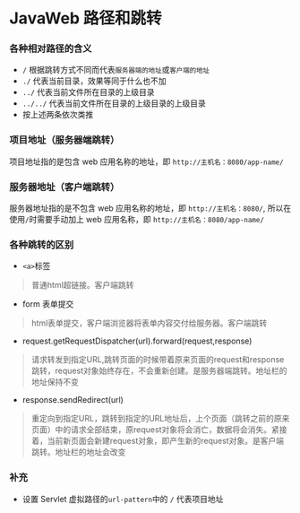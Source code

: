 # JavaWeb 路径和跳转
### 各种相对路径的含义
- `/` 根据跳转方式不同而代表`服务器端的地址`或`客户端的地址`
- `./` 代表当前目录，效果等同于什么也不加
- `../` 代表当前文件所在目录的上级目录
- `../../` 代表当前文件所在目录的上级目录的上级目录
- 按上述两条依次类推

### 项目地址（服务器端跳转）
项目地址指的是包含 web 应用名称的地址，即 `http://主机名：8080/app-name/`
### 服务器地址（客户端跳转）
服务器地址指的是不包含 web 应用名称的地址，即 `http://主机名：8080/`,
所以在使用`/`时需要手动加上 web 应用名称，即 `http://主机名：8080/app-name/`

### 各种跳转的区别
- `<a>`标签
> 普通html超链接。客户端跳转
- form 表单提交
> html表单提交，客户端浏览器将表单内容交付给服务器。客户端跳转
- request.getRequestDispatcher(url).forward(request,response)
> 请求转发到指定URL,跳转页面的时候带着原来页面的request和response跳转，request对象始终存在，不会重新创建。是服务器端跳转。地址栏的地址保持不变
- response.sendRedirect(url)
> 重定向到指定URL，跳转到指定的URL地址后，上个页面（跳转之前的原来页面）中的请求全部结束，原request对象将会消亡，数据将会消失。紧接着，当前新页面会新建request对象，即产生新的request对象。是客户端跳转。地址栏的地址会改变

### 补充
- 设置 Servlet 虚拟路径的`url-pattern`中的 `/` 代表项目地址
